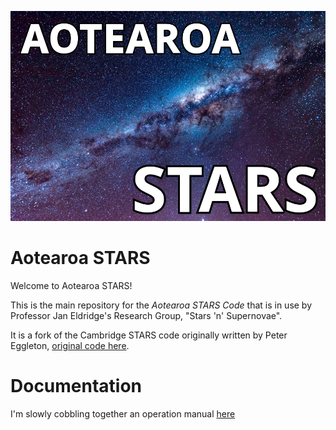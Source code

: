 ![ASTARS Logo](AotearoaSTARS.png)

Aotearoa STARS
==============

Welcome to Aotearoa STARS!

This is the main repository for the *Aotearoa STARS Code* that is in use by Professor Jan Eldridge's Research Group, "Stars 'n' Supernovae".

It is a fork of the Cambridge STARS code originally written by Peter Eggleton, [original code here](https://people.ast.cam.ac.uk/~stars/#download).

# Documentation

I'm slowly cobbling together an operation manual [here](https://www.overleaf.com/read/qgtbhrgpwhqn)